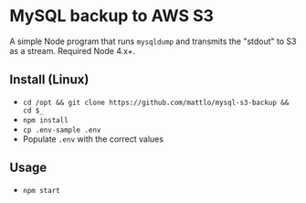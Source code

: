 # MySQL backup to AWS S3
A simple Node program that runs `mysqldump` and transmits the "stdout" to S3 as a stream.
Required Node 4.x+.

## Install (Linux)
- `cd /opt && git clone https://github.com/mattlo/mysql-s3-backup && cd $_`
- `npm install`
- `cp .env-sample .env`
- Populate `.env` with the correct values

## Usage
- `npm start`